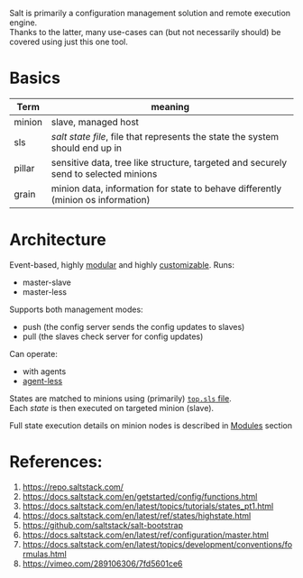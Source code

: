 Salt is primarily a configuration management solution and remote execution engine.  
Thanks to the latter, many use-cases can (but not necessarily should) be covered using just this one tool.

# Basics
| Term | meaning |
|------|---------|
| minion | slave, managed host |
| sls | _salt state file_, file that represents the state the system should end up in |
| pillar | sensitive data, tree like structure, targeted and securely send to selected minions |
| grain | minion data, information for state to behave differently (minion os information) |

# Architecture
Event-based, highly [modular](https://docs.saltstack.com/en/latest/ref/index.html) and highly [customizable](https://docs.saltstack.com/en/latest/ref/modules/).
Runs: 
* master-slave
* master-less

Supports both management modes:
* push (the config server sends the config updates to slaves)
* pull (the slaves check server for config updates)

Can operate:
* with agents
* [agent-less](https://docs.saltstack.com/en/latest/topics/ssh/)

States are matched to minions using (primarily) [`top.sls` file](https://docs.saltstack.com/en/latest/ref/states/top.html).  
Each _state_ is then executed on targeted minion (slave).  

Full state execution details on minion nodes is described in [Modules](https://github.com/kiemlicz/util/wiki/Salt-Modules) section

# References:
1. https://repo.saltstack.com/
2. https://docs.saltstack.com/en/getstarted/config/functions.html
3. https://docs.saltstack.com/en/latest/topics/tutorials/states_pt1.html
4. https://docs.saltstack.com/en/latest/ref/states/highstate.html
5. https://github.com/saltstack/salt-bootstrap
6. https://docs.saltstack.com/en/latest/ref/configuration/master.html
7. https://docs.saltstack.com/en/latest/topics/development/conventions/formulas.html
8. https://vimeo.com/289106306/7fd5601ce6